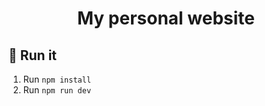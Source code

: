 <h1 align="center">
  My personal website
</h1>

## 🚀 Run it

1. Run `npm install`
2. Run `npm run dev`
